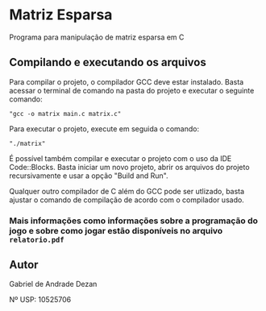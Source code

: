 # Matriz Esparsa
Programa para manipulação de matriz esparsa em C

## Compilando e executando os arquivos

Para compilar o projeto, o compilador GCC deve estar instalado. Basta acessar o terminal de comando
na pasta do projeto e executar o seguinte comando:

```
"gcc -o matrix main.c matrix.c"
```
Para executar o projeto, execute em seguida o comando:

````
"./matrix"
````

É possível também compilar e executar o projeto com o uso da IDE Code::Blocks. Basta iniciar um novo
projeto, abrir os arquivos do projeto recursivamente e usar a opção "Build and Run".

Qualquer outro compilador de C além do GCC pode ser utlizado, basta ajustar o comando de compilação de acordo com o compilador usado.

### Mais informações como informações sobre a programação do jogo e sobre como jogar estão disponíveis no arquivo ``relatorio.pdf``

## Autor
Gabriel de Andrade Dezan

Nº USP: 10525706